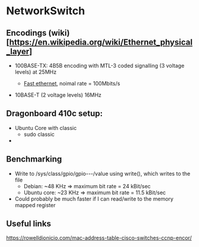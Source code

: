 # NetworkSwitch


## Encodings (wiki)[https://en.wikipedia.org/wiki/Ethernet_physical_layer]

- 100BASE-TX: 4B5B encoding with MTL-3 coded signalling (3 voltage levels) at 25MHz
    - [Fast ethernet](https://en.wikipedia.org/wiki/Fast_Ethernet), noimal rate = 100Mbits/s
    
- 10BASE-T	(2 voltage levels) 16MHz


## Dragonboard 410c setup:
- Ubuntu Core with classic
    - sudo classic
- 


## Benchmarking
- Write to /sys/class/gpio/gpio---/value using write(), which writes to the file
    - Debian: ~48 KHz => maximum bit rate = 24 kBit/sec
    - Ubuntu core: ~23 KHz => maximum bit rate = 11.5 kBit/sec
- Could probably be much faster if I can read/write to the memory mapped register 



## Useful links
https://rowelldionicio.com/mac-address-table-cisco-switches-ccnp-encor/



